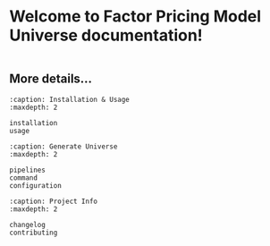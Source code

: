 # Welcome to Factor Pricing Model Universe documentation!

```{include} ../../README.md

```

## More details...

```{toctree}
:caption: Installation & Usage
:maxdepth: 2

installation
usage
```

```{toctree}
:caption: Generate Universe
:maxdepth: 2

pipelines
command
configuration
```

```{toctree}
:caption: Project Info
:maxdepth: 2

changelog
contributing
```
